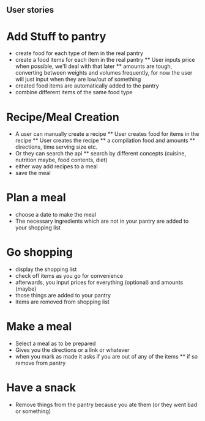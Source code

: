 ## User stories

# Add Stuff to pantry

* create food for each type of item in the real pantry
* create a food items for each item in the real pantry
** User inputs price when possible, we'll deal with that later
** amounts are tough, converting between weights and volumes frequently, for now the user will just input when they are low/out of something
* created food items are automatically added to the pantry
* combine different items of the same food type

# Recipe/Meal Creation

* A user can manually create a recipe
** User creates food for items in the recipe
** User creates the recipe
** a compilation food and amounts
** directions, time serving size etc.
* Or they can search the api
** search by different concepts (cuisine, nutrition maybe, food contents, diet)
* either way add recipes to a meal
* save the meal


# Plan a meal

* choose a date to make the meal
* The necessary ingredients which are not in your pantry are added to your shopping list

# Go shopping

* display the shopping list
* check off items as you go for convenience
* afterwards, you input prices for everything (optional) and amounts (maybe)
* those things are added to your pantry
* items are removed from shopping list

# Make a meal

* Select a meal as to be prepared
* Gives you the directions or a link or whatever
* when you mark as made it asks if you are out of any of the items
** if so remove from pantry

# Have a snack

* Remove things from the pantry because you ate them (or they went bad or something)
